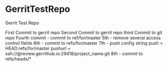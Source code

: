 GerritTestRepo
==============

Gerrit Test Repo

First Commit to gerrit repo
Second Commit to gerrit repo
third Commit to git repo
Fourth commit - commit to ref/for/master
5th - remove several access control fields
6th - commit to refs/for/master
7th - push config string
push = HEAD:refs/for/master
pushurl = ssh://<user name>@review.gerrithub.io:29418/project_name.git
8th - commit to refs/heads/*

